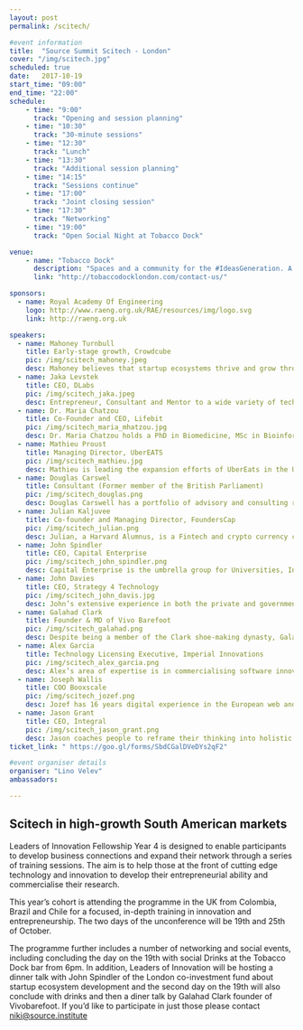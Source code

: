 ```yaml
---
layout: post
permalink: /scitech/

#event information
title:  "Source Summit Scitech - London"
cover: "/img/scitech.jpg"
scheduled: true
date:   2017-10-19
start_time: "09:00"
end_time: "22:00"
schedule:
    - time: "9:00"
      track: "Opening and session planning"
    - time: "10:30"
      track: "30-minute sessions"
    - time: "12:30"
      track: "Lunch"
    - time: "13:30"
      track: "Additional session planning"
    - time: "14:15"
      track: "Sessions continue"
    - time: "17:00"
      track: "Joint closing session"
    - time: "17:30"
      track: "Networking"
    - time: "19:00"
      track: "Open Social Night at Tobacco Dock"  

venue:
    - name: "Tobacco Dock"
      description: "Spaces and a community for the #IdeasGeneration. A place where people congregate and ideas are exchanged."
      link: "http://tobaccodocklondon.com/contact-us/"

sponsors:
  - name: Royal Academy Of Engineering
    logo: http://www.raeng.org.uk/RAE/resources/img/logo.svg
    link: http://raeng.org.uk

speakers:
  - name: Mahoney Turnbull 
    title: Early-stage growth, Crowdcube
    pic: /img/scitech_mahoney.jpeg
    desc: Mahoney believes that startup ecosystems thrive and grow through connectivity and cross-pollination is essential to survival and growth. Mahoney is actively involved in mentoring the next generation of startup leaders through WeWorkLabs, Google Launchpad, and StartupBus, where she is a global board member. Mahoney is interested in blockchain, sustainability, and wellness. 
  - name: Jaka Levstek 
    title: CEO, DLabs
    pic: /img/scitech_jaka.jpeg
    desc: Entrepreneur, Consultant and Mentor to a wide variety of tech and digital initiatives across the globe. Frequent guest speaker in business schools. Topics of expertise include digital marketing management, branding in early-stage companies, go-to-market strategies and entrepreneurial business.
  - name: Dr. Maria Chatzou
    title: Co-Founder and CEO, Lifebit 
    pic: /img/scitech_maria_mhatzou.jpg
    desc: Dr. Maria Chatzou holds a PhD in Biomedicine, MSc in Bioinformatics and BSc in Computer Science and Biomedical Informatics. She is a biotech innovator and expert in bioinformatics, medical informatics and high performance computing (HPC). She is also a passionate entrepreneur, who has already founded two companies - Innovation Forum Barcelona and the Techstars-backed Lifebit.
  - name: Mathieu Proust
    title: Managing Director, UberEATS
    pic: /img/scitech_mathieu.jpg
    desc: Mathieu is leading the expansion efforts of UberEats in the UK. After successfully launching in London, UberEATS currently operates in 15 cities, planning to cover 40 cities by the end of the year.  Prior to working on UberEATS, Mathieu led rides activities for Uber in East England.
  - name: Douglas Carswel
    title: Consultant (Former member of the British Parliament)
    pic: /img/scitech_douglas.png
    desc: Douglas Carswell has a portfolio of advisory and consulting roles, having recently stepped down from a successful Parliamentary career as the Member of Parliament for Clacton. His most recent book ‘Rebel - How to overthrow the emerging oligarchy” received excellent review from The Economist and The Guardian. Douglas is a fellow at the John Locke Institute and is associated with the UK’s leading think-tanks - The Adam Smith Institute and The Institute of Economic Affairs. 
  - name: Julian Kaljuvee 
    title: Co-founder and Managing Director, FoundersCap
    pic: /img/scitech_julian.png
    desc: Julian, a Harvard Alumnus, is a Fintech and crypto currency consultant with over 15 years of experience in leading global institutions such as Goldman Sachs, JPMorgan, and UBS. At present, Julian is the co-founder and managing partner of FoundersCap - an early-stage VC firm.
  - name: John Spindler 
    title: CEO, Capital Enterprise
    pic: /img/scitech_john_spindler.png
    desc: Capital Enterprise is the umbrella group for Universities, Incubators, Accelerators, Enterprise Agencies and NGOs who support entrepreneurs in London. John is on a self-described mission to make it possible for someone moderately intelligent, with a good idea, ambition and passion to make it as an entrepreneur in London.
  - name: John Davies
    title: CEO, Strategy 4 Technology
    pic: /img/scitech_john_davis.jpg
    desc: John’s extensive experience in both the private and government sectors is what makes him uniquely qualified to help tech startups develop their business in the UK and abroad. His skillset ranges from sourcing technology and finding global partners to providing due diligence in the areas of M&A, as well as providing advice on funding rounds and investor mapping. 
  - name: Galahad Clark 
    title: Founder & MD of Vivo Barefoot
    pic: /img/scitech_galahad.png
    desc: Despite being a member of the Clark shoe-making dynasty, Galahad Clark spends his days telling people not to wear shoes. His brand of barefoot shoes - Vivo Barefoot - is creating footwear that shrink and expand. In result, barefoot customers are spared deformed toes and enjoy improved balance when walking.  
  - name: Alex Garcia  
    title: Technology Licensing Executive, Imperial Innovations
    pic: /img/scitech_alex_garcia.png
    desc: Alex’s area of expertise is in commercialising software innovations; including projects in artificial intelligence, cyber-security, IoT, simulations in data science. Previously, Alex worked in market analysis and business intelligence for a wide variety of innovations in engineering. 
  - name: Joseph Wallis  
    title: COO Booxscale 
    pic: /img/scitech_jozef.png
    desc: Jozef has 16 years digital experience in the European web and media industries, both in fixed and mobile communications. He is a serial Entrepreneur with 3 successful exits. Joseph is a UK and European market entry specialist, having built teams and established market presence for two leading US brands. Joseph is a recognized company builder and business leader, as well as an award-winning mentor and startup advisor. 
  - name: Jason Grant   
    title: CEO, Integral
    pic: /img/scitech_jason_grant.png
    desc: Jason coaches people to reframe their thinking into holistic success and create a life of sustainable growth. He achieves great results through integral and design coaching and training. More, Jason is a multi award-winning UX Designer, with over 10 years experience as an entrepreneur. In the past, Jason has worked with Disney, American Express, eBay, Lloyds Banking Group, MTV, Nando’s, Microsoft and various startups. 
ticket_link: " https://goo.gl/forms/SbdCGalDVeDYs2qF2" 

#event organiser details
organiser: "Lino Velev"
ambassadors:

---
```

## Scitech in high-growth South American markets 

Leaders of Innovation Fellowship Year 4 is designed to enable participants to develop business connections and expand their network through a series of training sessions. The aim is to help those at the front of cutting edge technology and innovation to develop their entrepreneurial ability and commercialise their research. 

This year’s cohort is attending the programme in the UK from Colombia, Brazil and Chile for a focused, in-depth training in innovation and entrepreneurship. The two days of the unconference will be 19th and 25th of October.

The programme further includes a number of networking and social events, including concluding the day on the 19th with social Drinks at the Tobacco Dock bar from 6pm. In addition, Leaders of Innovation will be hosting a dinner talk with John Spindler of the London co-investment fund about startup ecosystem development and the second day on the 19th will also conclude with drinks and then a diner talk by Galahad Clark founder of Vivobarefoot.
If you’d like to participate in just those please contact niki@source.institute

